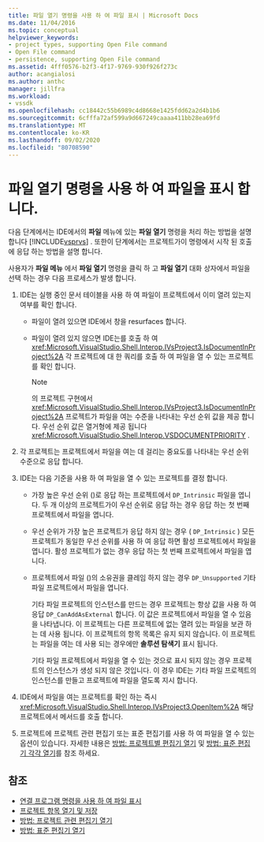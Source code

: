 ```yaml
---
title: 파일 열기 명령을 사용 하 여 파일 표시 | Microsoft Docs
ms.date: 11/04/2016
ms.topic: conceptual
helpviewer_keywords:
- project types, supporting Open File command
- Open File command
- persistence, supporting Open File command
ms.assetid: 4fff0576-b2f3-4f17-9769-930f926f273c
author: acangialosi
ms.author: anthc
manager: jillfra
ms.workload:
- vssdk
ms.openlocfilehash: cc18442c55b6989c4d8668e1425fdd62a2d4b1b6
ms.sourcegitcommit: 6cfffa72af599a9d667249caaaa411bb28ea69fd
ms.translationtype: MT
ms.contentlocale: ko-KR
ms.lasthandoff: 09/02/2020
ms.locfileid: "80708590"
---
```

# <a name="display-files-by-using-the-open-file-command"></a>파일 열기 명령을 사용 하 여 파일을 표시 합니다.
다음 단계에서는 IDE에서의 **파일** 메뉴에 있는 **파일 열기** 명령을 처리 하는 방법을 설명 합니다 [!INCLUDE[vsprvs](../../code-quality/includes/vsprvs_md.md)] . 또한이 단계에서는 프로젝트가이 명령에서 시작 된 호출에 응답 하는 방법을 설명 합니다.

 사용자가 **파일 메뉴** 에서 **파일 열기** 명령을 클릭 하 고 **파일 열기** 대화 상자에서 파일을 선택 하는 경우 다음 프로세스가 발생 합니다.

1. IDE는 실행 중인 문서 테이블을 사용 하 여 파일이 프로젝트에서 이미 열려 있는지 여부를 확인 합니다.

    - 파일이 열려 있으면 IDE에서 창을 resurfaces 합니다.

    - 파일이 열려 있지 않으면 IDE는를 호출 하 여 <xref:Microsoft.VisualStudio.Shell.Interop.IVsProject3.IsDocumentInProject%2A> 각 프로젝트에 대 한 쿼리를 호출 하 여 파일을 열 수 있는 프로젝트를 확인 합니다.

        > [!NOTE]
        > 의 프로젝트 구현에서 <xref:Microsoft.VisualStudio.Shell.Interop.IVsProject3.IsDocumentInProject%2A> 프로젝트가 파일을 여는 수준을 나타내는 우선 순위 값을 제공 합니다. 우선 순위 값은 열거형에 제공 됩니다 <xref:Microsoft.VisualStudio.Shell.Interop.VSDOCUMENTPRIORITY> .

2. 각 프로젝트는 프로젝트에서 파일을 여는 데 걸리는 중요도를 나타내는 우선 순위 수준으로 응답 합니다.

3. IDE는 다음 기준을 사용 하 여 파일을 열 수 있는 프로젝트를 결정 합니다.

    - 가장 높은 우선 순위 ()로 응답 하는 프로젝트에서 `DP_Intrinsic` 파일을 엽니다. 두 개 이상의 프로젝트가이 우선 순위로 응답 하는 경우 응답 하는 첫 번째 프로젝트에서 파일을 엽니다.

    - 우선 순위가 가장 높은 프로젝트가 응답 하지 않는 경우 ( `DP_Intrinsic` ) 모든 프로젝트가 동일한 우선 순위를 사용 하 여 응답 하면 활성 프로젝트에서 파일을 엽니다. 활성 프로젝트가 없는 경우 응답 하는 첫 번째 프로젝트에서 파일을 엽니다.

    - 프로젝트에서 파일 ()의 소유권을 클레임 하지 않는 경우 `DP_Unsupported` 기타 파일 프로젝트에서 파일을 엽니다.

         기타 파일 프로젝트의 인스턴스를 만드는 경우 프로젝트는 항상 값을 사용 하 여 응답 `DP_CanAddAsExternal` 합니다. 이 값은 프로젝트에서 파일을 열 수 있음을 나타냅니다. 이 프로젝트는 다른 프로젝트에 없는 열려 있는 파일을 보관 하는 데 사용 됩니다. 이 프로젝트의 항목 목록은 유지 되지 않습니다. 이 프로젝트는 파일을 여는 데 사용 되는 경우에만 **솔루션 탐색기** 표시 됩니다.

         기타 파일 프로젝트에서 파일을 열 수 있는 것으로 표시 되지 않는 경우 프로젝트의 인스턴스가 생성 되지 않은 것입니다. 이 경우 IDE는 기타 파일 프로젝트의 인스턴스를 만들고 프로젝트에 파일을 열도록 지시 합니다.

4. IDE에서 파일을 여는 프로젝트를 확인 하는 즉시 <xref:Microsoft.VisualStudio.Shell.Interop.IVsProject3.OpenItem%2A> 해당 프로젝트에서 메서드를 호출 합니다.

5. 프로젝트에 프로젝트 관련 편집기 또는 표준 편집기를 사용 하 여 파일을 열 수 있는 옵션이 있습니다. 자세한 내용은 [방법: 프로젝트별 편집기 열기](../../extensibility/how-to-open-project-specific-editors.md) 및 [방법: 표준 편집기 각각 열기](../../extensibility/how-to-open-standard-editors.md)를 참조 하세요.

## <a name="see-also"></a>참조
- [연결 프로그램 명령을 사용 하 여 파일 표시](../../extensibility/internals/displaying-files-by-using-the-open-with-command.md)
- [프로젝트 항목 열기 및 저장](../../extensibility/internals/opening-and-saving-project-items.md)
- [방법: 프로젝트 관련 편집기 열기](../../extensibility/how-to-open-project-specific-editors.md)
- [방법: 표준 편집기 열기](../../extensibility/how-to-open-standard-editors.md)

